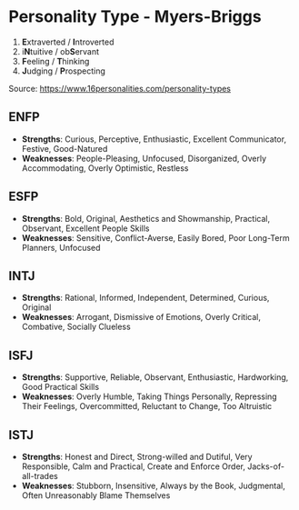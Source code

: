 # Personality Type - Myers-Briggs

1. **E**xtraverted / **I**ntroverted
2. i**N**tuitive / ob**S**ervant
3. **F**eeling / **T**hinking
4. **J**udging / **P**rospecting

Source: https://www.16personalities.com/personality-types

## ENFP

* **Strengths**: Curious, Perceptive, Enthusiastic, Excellent Communicator, Festive, Good-Natured
* **Weaknesses**: People-Pleasing, Unfocused, Disorganized, Overly Accommodating, Overly Optimistic, Restless

## ESFP

* **Strengths**: Bold, Original, Aesthetics and Showmanship, Practical, Observant, Excellent People Skills
* **Weaknesses**: Sensitive, Conflict-Averse, Easily Bored, Poor Long-Term Planners, Unfocused

## INTJ

* **Strengths**: Rational, Informed, Independent, Determined, Curious, Original
* **Weaknesses**: Arrogant, Dismissive of Emotions, Overly Critical, Combative, Socially Clueless

## ISFJ

* **Strengths**: Supportive, Reliable, Observant, Enthusiastic, Hardworking, Good Practical Skills
* **Weaknesses**: Overly Humble, Taking Things Personally, Repressing Their Feelings, Overcommitted, Reluctant to Change, Too Altruistic

## ISTJ

* **Strengths**: Honest and Direct, Strong-willed and Dutiful, Very Responsible, Calm and Practical, Create and Enforce Order, Jacks-of-all-trades
* **Weaknesses**: Stubborn, Insensitive, Always by the Book, Judgmental, Often Unreasonably Blame Themselves
